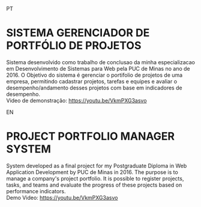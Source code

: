 PT

SISTEMA GERENCIADOR DE PORTFÓLIO DE PROJETOS
=======================

Sistema desenvolvido como trabalho de conclusao da minha especializacao em Desenvolvimento de Sistemas para Web pela PUC de Minas no ano de 2016.
O Objetivo do sistema é gerenciar o portifolio de projetos de uma empresa, permitindo cadastrar projetos, tarefas e equipes e avaliar o desempenho/andamento desses projetos com base em indicadores de desempenho.  
Video de demonstração: https://youtu.be/VkmPXG3asvo

EN

PROJECT PORTFOLIO MANAGER SYSTEM
=======================

System developed as a final project for my Postgraduate Diploma in Web Application Development by PUC de Minas in 2016.
The purpose is to manage a company's project portfolio. It is possible to register projects, tasks, and teams and evaluate the progress of these projects based on performance indicators.  
Demo Video: https://youtu.be/VkmPXG3asvo
